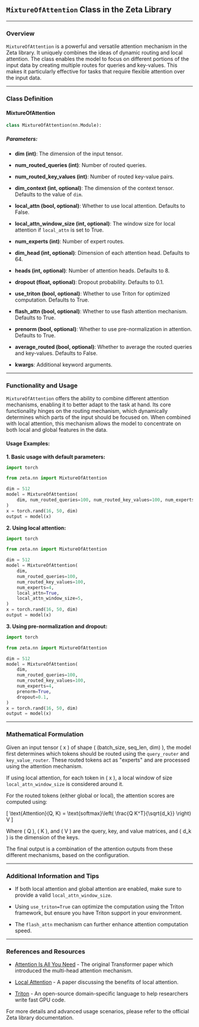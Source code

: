 ## `MixtureOfAttention` Class in the Zeta Library

---

### Overview

`MixtureOfAttention` is a powerful and versatile attention mechanism in the Zeta library. It uniquely combines the ideas of dynamic routing and local attention. The class enables the model to focus on different portions of the input data by creating multiple routes for queries and key-values. This makes it particularly effective for tasks that require flexible attention over the input data.

---

### Class Definition

#### MixtureOfAttention

```python
class MixtureOfAttention(nn.Module):
```

##### Parameters:

- **dim (int)**: The dimension of the input tensor.
  
- **num_routed_queries (int)**: Number of routed queries.

- **num_routed_key_values (int)**: Number of routed key-value pairs.

- **dim_context (int, optional)**: The dimension of the context tensor. Defaults to the value of `dim`.

- **local_attn (bool, optional)**: Whether to use local attention. Defaults to False.

- **local_attn_window_size (int, optional)**: The window size for local attention if `local_attn` is set to True.

- **num_experts (int)**: Number of expert routes.

- **dim_head (int, optional)**: Dimension of each attention head. Defaults to 64.

- **heads (int, optional)**: Number of attention heads. Defaults to 8.

- **dropout (float, optional)**: Dropout probability. Defaults to 0.1.

- **use_triton (bool, optional)**: Whether to use Triton for optimized computation. Defaults to True.

- **flash_attn (bool, optional)**: Whether to use flash attention mechanism. Defaults to True.

- **prenorm (bool, optional)**: Whether to use pre-normalization in attention. Defaults to True.

- **average_routed (bool, optional)**: Whether to average the routed queries and key-values. Defaults to False.

- **kwargs**: Additional keyword arguments.

---

### Functionality and Usage

`MixtureOfAttention` offers the ability to combine different attention mechanisms, enabling it to better adapt to the task at hand. Its core functionality hinges on the routing mechanism, which dynamically determines which parts of the input should be focused on. When combined with local attention, this mechanism allows the model to concentrate on both local and global features in the data.

#### Usage Examples:

**1. Basic usage with default parameters:**

```python
import torch

from zeta.nn import MixtureOfAttention

dim = 512
model = MixtureOfAttention(
    dim, num_routed_queries=100, num_routed_key_values=100, num_experts=4
)
x = torch.rand(16, 50, dim)
output = model(x)
```

**2. Using local attention:**

```python
import torch

from zeta.nn import MixtureOfAttention

dim = 512
model = MixtureOfAttention(
    dim,
    num_routed_queries=100,
    num_routed_key_values=100,
    num_experts=4,
    local_attn=True,
    local_attn_window_size=5,
)
x = torch.rand(16, 50, dim)
output = model(x)
```

**3. Using pre-normalization and dropout:**

```python
import torch

from zeta.nn import MixtureOfAttention

dim = 512
model = MixtureOfAttention(
    dim,
    num_routed_queries=100,
    num_routed_key_values=100,
    num_experts=4,
    prenorm=True,
    dropout=0.1,
)
x = torch.rand(16, 50, dim)
output = model(x)
```

---

### Mathematical Formulation

Given an input tensor \( x \) of shape \( (batch\_size, seq\_len, dim) \), the model first determines which tokens should be routed using the `query_router` and `key_value_router`. These routed tokens act as "experts" and are processed using the attention mechanism.

If using local attention, for each token in \( x \), a local window of size `local_attn_window_size` is considered around it.

For the routed tokens (either global or local), the attention scores are computed using:

\[ \text{Attention}(Q, K) = \text{softmax}\left( \frac{Q K^T}{\sqrt{d_k}} \right) V \]

Where \( Q \), \( K \), and \( V \) are the query, key, and value matrices, and \( d_k \) is the dimension of the keys.

The final output is a combination of the attention outputs from these different mechanisms, based on the configuration.

---

### Additional Information and Tips

- If both local attention and global attention are enabled, make sure to provide a valid `local_attn_window_size`.
  
- Using `use_triton=True` can optimize the computation using the Triton framework, but ensure you have Triton support in your environment.
  
- The `flash_attn` mechanism can further enhance attention computation speed.

---

### References and Resources

- [Attention Is All You Need](https://arxiv.org/abs/1706.03762) - The original Transformer paper which introduced the multi-head attention mechanism.

- [Local Attention](https://arxiv.org/abs/2004.13621) - A paper discussing the benefits of local attention.

- [Triton](https://triton-lang.org/) - An open-source domain-specific language to help researchers write fast GPU code. 

For more details and advanced usage scenarios, please refer to the official Zeta library documentation.